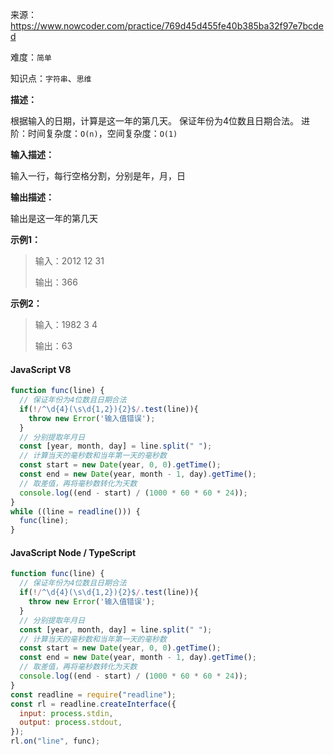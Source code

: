 来源：<https://www.nowcoder.com/practice/769d45d455fe40b385ba32f97e7bcded>

难度：`简单`

知识点：`字符串`、`思维`

**描述：**

根据输入的日期，计算是这一年的第几天。
保证年份为4位数且日期合法。
进阶：时间复杂度：`O(n)`，空间复杂度：`O(1)`

**输入描述：**

输入一行，每行空格分割，分别是年，月，日

**输出描述：**

输出是这一年的第几天

**示例1：**

> 输入：2012 12 31
>
> 输出：366

**示例2：**

> 输入：1982 3 4
>
> 输出：63

<!-- tabs:start -->

#### **JavaScript V8**

```javascript
function func(line) {
  // 保证年份为4位数且日期合法
  if(!/^\d{4}(\s\d{1,2}){2}$/.test(line)){
    throw new Error('输入值错误');
  }
  // 分别提取年月日
  const [year, month, day] = line.split(" ");
  // 计算当天的毫秒数和当年第一天的毫秒数
  const start = new Date(year, 0, 0).getTime();
  const end = new Date(year, month - 1, day).getTime();
  // 取差值，再将毫秒数转化为天数
  console.log((end - start) / (1000 * 60 * 60 * 24));
}
while ((line = readline())) {
  func(line);
}
```

#### **JavaScript Node / TypeScript**

```javascript
function func(line) {
  // 保证年份为4位数且日期合法
  if(!/^\d{4}(\s\d{1,2}){2}$/.test(line)){
    throw new Error('输入值错误');
  }
  // 分别提取年月日
  const [year, month, day] = line.split(" ");
  // 计算当天的毫秒数和当年第一天的毫秒数
  const start = new Date(year, 0, 0).getTime();
  const end = new Date(year, month - 1, day).getTime();
  // 取差值，再将毫秒数转化为天数
  console.log((end - start) / (1000 * 60 * 60 * 24));
}
const readline = require("readline");
const rl = readline.createInterface({
  input: process.stdin,
  output: process.stdout,
});
rl.on("line", func);
```

<!-- tabs:end -->
